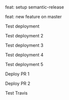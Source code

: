 feat: setup semantic-release

feat: new feature on master

Test deployment

Test deployment 2

Test deployment 3

Test deployment 4

Test deployment 5

Deploy PR 1

Deploy PR 2

Test Travis
